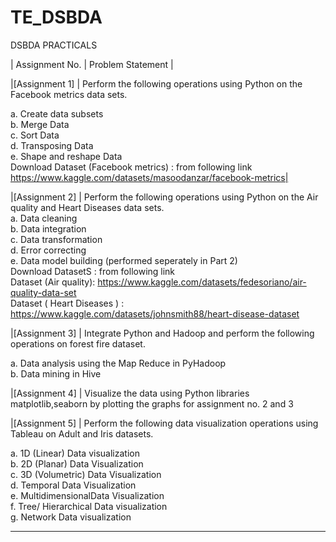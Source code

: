 # TE_DSBDA
DSBDA PRACTICALS

| Assignment No. | Problem Statement  |

|[Assignment 1] | Perform the following operations using Python on the Facebook metrics data sets.<br>

a. Create data subsets <br>
b. Merge Data<br>
c. Sort Data<br>
d. Transposing Data<br>
e. Shape and reshape Data<br>
Download Dataset (Facebook metrics) : from following link
https://www.kaggle.com/datasets/masoodanzar/facebook-metrics| 

|[Assignment 2] | Perform the following operations using Python on the Air quality and Heart Diseases data sets.<br>
a. Data cleaning <br>
b. Data integration<br>
c. Data transformation<br>
d. Error correcting<br>
e. Data model building (performed seperately in Part 2)<br>
Download DatasetS : from following link<br>
Dataset (Air quality):  https://www.kaggle.com/datasets/fedesoriano/air-quality-data-set <br>
Dataset ( Heart Diseases ) : https://www.kaggle.com/datasets/johnsmith88/heart-disease-dataset

|[Assignment 3] | Integrate Python and Hadoop and perform the following operations on forest fire dataset.<br>

a. Data analysis using the Map Reduce in PyHadoop<br>
b. Data mining in Hive<br>

|[Assignment 4] | Visualize the data using Python libraries matplotlib,seaborn by plotting the graphs for assignment
no. 2 and 3

|[Assignment 5] |  Perform the following data visualization operations using Tableau on Adult and Iris datasets.

a. 1D (Linear) Data visualization<br>
b. 2D (Planar) Data Visualization<br>
c. 3D (Volumetric) Data Visualization<br>
d. Temporal Data Visualization<br>
e. MultidimensionalData Visualization<br>
f. Tree/ Hierarchical Data visualization<br>
g. Network Data visualization<br>

<hr>

